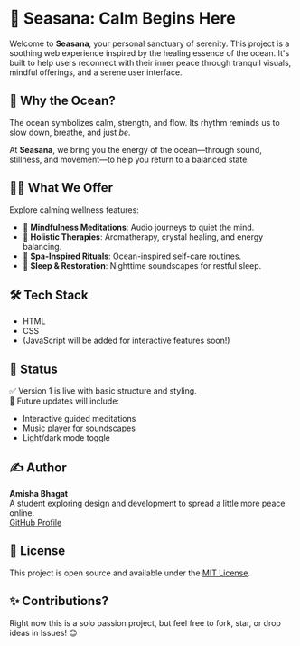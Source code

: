 # 🌊 Seasana: Calm Begins Here

Welcome to **Seasana**, your personal sanctuary of serenity. This project is a soothing web experience inspired by the healing essence of the ocean. It's built to help users reconnect with their inner peace through tranquil visuals, mindful offerings, and a serene user interface.

## 🌟 Why the Ocean?

The ocean symbolizes calm, strength, and flow. Its rhythm reminds us to slow down, breathe, and just *be*.

At **Seasana**, we bring you the energy of the ocean—through sound, stillness, and movement—to help you return to a balanced state.

## 💆‍♀️ What We Offer

Explore calming wellness features:

- 🧘 **Mindfulness Meditations**: Audio journeys to quiet the mind.
- 🌿 **Holistic Therapies**: Aromatherapy, crystal healing, and energy balancing.
- 🛁 **Spa-Inspired Rituals**: Ocean-inspired self-care routines.
- 🌙 **Sleep & Restoration**: Nighttime soundscapes for restful sleep.

## 🛠️ Tech Stack

- HTML
- CSS
- (JavaScript will be added for interactive features soon!)

## 🧪 Status

✅ Version 1 is live with basic structure and styling.  
🚧 Future updates will include:
- Interactive guided meditations
- Music player for soundscapes
- Light/dark mode toggle


## ✍️ Author

**Amisha Bhagat**  
A student exploring design and development to spread a little more peace online.  
[GitHub Profile](https://github.com/amishabhagat10)

## 📄 License

This project is open source and available under the [MIT License](LICENSE).


## ✨ Contributions?

Right now this is a solo passion project, but feel free to fork, star, or drop ideas in Issues! 😊

